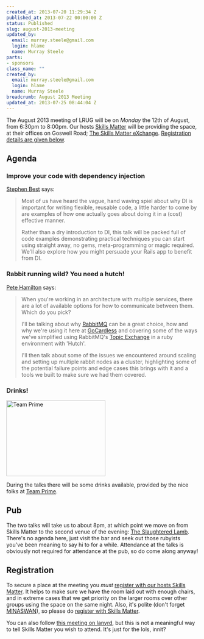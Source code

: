 ```yaml
--- 
created_at: 2013-07-20 11:29:34 Z
published_at: 2013-07-22 00:00:00 Z
status: Published
slug: august-2013-meeting
updated_by: 
  email: murray.steele@gmail.com
  login: hlame
  name: Murray Steele
parts: 
- sponsors
class_name: ""
created_by: 
  email: murray.steele@gmail.com
  login: hlame
  name: Murray Steele
breadcrumb: August 2013 Meeting
updated_at: 2013-07-25 08:44:04 Z
---
```


The August 2013 meeting of LRUG will be on *Monday* the 12th of August, from 6:30pm to 8:00pm.  Our hosts [Skills Matter](http://skillsmatter.com/) will be providing the space, at their offices on Goswell Road; [The Skills Matter eXchange](http://skillsmatter.com/location-details/design-architecture/484/96).  <a href="#aug13registration">Registration details are given below</a>.

Agenda
------

### Improve your code with dependency injection

[Stephen Best](https://twitter.com/thebestie) says:

> Most of us have heard the vague, hand waving spiel about why
> DI is important for writing flexible, reusable code, a 
> little harder to come by are examples of how one actually 
> goes about doing it in a (cost) effective manner.
> 
> Rather than a dry introduction to DI, this talk will be 
> packed full of code examples demonstrating practical 
> techniques you can start using straight away, no gems, 
> meta-programming or magic required. We'll also explore how
> you might persuade your Rails app to benefit from DI.

### Rabbit running wild? You need a hutch!

[Pete Hamilton](https://twitter.com/peterejhamilton) says:

> When you're working in an architecture with multiple 
> services, there are a lot of available options for how to 
> communicate between them. Which do you pick?
> 
> I'll be talking about why [RabbitMQ](http://www.rabbitmq.com/) can be a great choice, 
> how and why we're using it here at [GoCardless](https://gocardless.com/) and covering
> some of the ways we've simplified using RabbitMQ's 
> [Topic Exchange](http://www.rabbitmq.com/tutorials/amqp-concepts.html#exchange-topic) in a ruby environment with 'Hutch'.
>
> I'll then talk about some of the issues we encountered 
> around scaling and setting up multiple rabbit nodes as a 
> cluster, highlighting some of the potential failure points
> and edge cases this brings with it and a tools we built to
> make sure we had them covered.

### Drinks!

[<image src="http://assets.lrug.org/images/team_prime_logo_medium.jpg" width="260" height="199" alt="Team Prime" title="Team Prime Logo"/>](http://www.team-prime.com/)

During the talks there will be some drinks available, provided by the nice folks at [Team Prime](http://www.team-prime.com/).

Pub
---

The two talks will take us to about 8pm, at which point we move on from Skills Matter to the second venue of the evening: [The Slaughtered Lamb](http://www.theslaughteredlambpub.com/).  There's no agenda here, just visit the bar and seek out those rubyists you've been meaning to say hi to for a while.  Attendance at the talks is obviously not required for attendance at the pub, so do come along anyway!

Registration <a name="aug13registration">&nbsp;</a>
---------------------------------------------------

To secure a place at the meeting you *must* [register with our hosts Skills Matter](http://skillsmatter.com/event-details/home/lrug-hosts-stephen-best-pete-hamilton).  It helps to make sure we have the room laid out with enough chairs, and in extreme cases that we get priority on the larger rooms over other groups using the space on the same night.  Also, it's polite (don't forget [MINASWAN](http://oreilly.com/ruby/excerpts/ruby-learning-rails/ruby-glossary.html#I_indexterm_d1e32036)), so please do [register with Skills Matter](http://skillsmatter.com/event-details/home/lrug-hosts-stephen-best-pete-hamilton).

You can also follow [this meeting on lanyrd](http://lanyrd.com/2013/lrug-august/), but this is not a meaningful way to tell Skills Matter you wish to attend.  It's just for the lols, innit?
